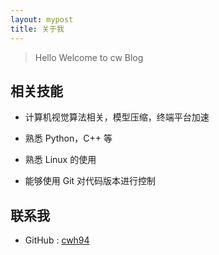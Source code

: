 ```yaml
---
layout: mypost
title: 关于我
---
```


> Hello Welcome to cw Blog

## 相关技能

- 计算机视觉算法相关，模型压缩，终端平台加速

- 熟悉 Python，C++ 等

- 熟悉 Linux 的使用

- 能够使用 Git 对代码版本进行控制

## 联系我

- GitHub : [cwh94](https://github.com/cwh94)
